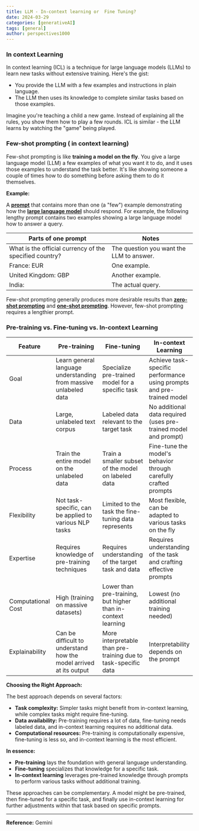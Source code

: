 ```yaml
---
title: LLM - In-context learning or  Fine Tuning?
date: 2024-03-29
categories: [generativeAI]
tags: [general]
author: perspectives1000
---
```


### In context Learning

In context learning (ICL) is a technique for large language models (LLMs) to learn new tasks without extensive training. Here's the gist:

- You provide the LLM with a few examples and instructions in plain language.
- The LLM then uses its knowledge to complete similar tasks based on those examples.

Imagine you're teaching a child a new game. Instead of explaining all the rules, you show them how to play a few rounds. ICL is similar - the LLM learns by watching the "game" being played.

### Few-shot prompting ( in context learning)

Few-shot prompting is like **training a model on the fly**. You give a large language model (LLM) a few examples of what you want it to do, and it uses those examples to understand the task better. It's like showing someone a couple of times how to do something before asking them to do it themselves.

**Example:**

A **[prompt](https://developers.google.com/machine-learning/glossary#prompt)** that contains more than one (a "few") example demonstrating how the **[large language model](https://developers.google.com/machine-learning/glossary#large-language-model)** should respond. For example, the following lengthy prompt contains two examples showing a large language model how to answer a query.

| Parts of one prompt | Notes |
| --- | --- |
| What is the official currency of the specified country? | The question you want the LLM to answer. |
| France: EUR | One example. |
| United Kingdom: GBP | Another example. |
| India: | The actual query. |

Few-shot prompting generally produces more desirable results than **[zero-shot prompting](https://developers.google.com/machine-learning/glossary#zero-shot-prompting)** and **[one-shot prompting](https://developers.google.com/machine-learning/glossary#one-shot-prompting)**. However, few-shot prompting requires a lengthier prompt.

### **Pre-training vs. Fine-tuning vs. In-context Learning**

| Feature | Pre-training | Fine-tuning | In-context Learning |
| --- | --- | --- | --- |
| Goal | Learn general language understanding from massive unlabeled data | Specialize pre-trained model for a specific task | Achieve task-specific performance using prompts and pre-trained model |
| Data | Large, unlabeled text corpus | Labeled data relevant to the target task | No additional data required (uses pre-trained model and prompt) |
| Process | Train the entire model on the unlabeled data | Train a smaller subset of the model on labeled data | Fine-tune the model's behavior through carefully crafted prompts |
| Flexibility | Not task-specific, can be applied to various NLP tasks | Limited to the task the fine-tuning data represents | Most flexible, can be adapted to various tasks on the fly |
| Expertise | Requires knowledge of pre-training techniques | Requires understanding of the target task and data | Requires understanding of the task and crafting effective prompts |
| Computational Cost | High (training on massive datasets) | Lower than pre-training, but higher than in-context learning | Lowest (no additional training needed) |
| Explainability | Can be difficult to understand how the model arrived at its output | More interpretable than pre-training due to task-specific data | Interpretability depends on the prompt |

**Choosing the Right Approach:**

The best approach depends on several factors:

- **Task complexity:** Simpler tasks might benefit from in-context learning, while complex tasks might require fine-tuning.
- **Data availability:** Pre-training requires a lot of data, fine-tuning needs labeled data, and in-context learning requires no additional data.
- **Computational resources:** Pre-training is computationally expensive, fine-tuning is less so, and in-context learning is the most efficient.

**In essence:**

- **Pre-training** lays the foundation with general language understanding.
- **Fine-tuning** specializes that knowledge for a specific task.
- **In-context learning** leverages pre-trained knowledge through prompts to perform various tasks without additional training.

These approaches can be complementary. A model might be pre-trained, then fine-tuned for a specific task, and finally use in-context learning for further adjustments within that task based on specific prompts.

---
**Reference:** Gemini
